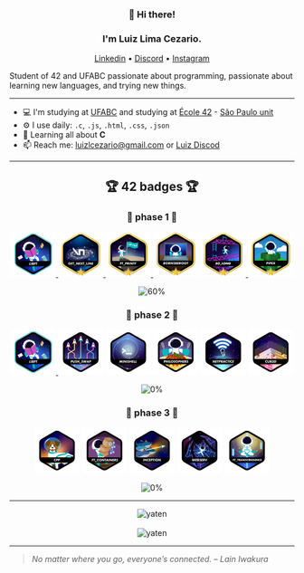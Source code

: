 <h3 align="center">👋 Hi there!</h3>
<h3 align="center">I'm Luiz Lima Cezario.</h3>
<p align="center">
  <a href="https://www.linkedin.com/in/luiz-lima-cezario/">Linkedin</a> •
  <a href="https://discordapp.com/users/340199911821934592">Discord</a> •
  <a href="https://www.instagram.com/luiz.l.cezario">Instagram</a>
</p>

Student of 42 and UFABC passionate about programming, passionate about learning new languages, and trying new things.

---

- 💻 I'm  studying at [UFABC](https://www.ufabc.edu.br/) and studying at [École 42](https://www.42.fr/) - [São Paulo unit](https://www.42sp.org.br/)
- ⚙️ I use daily:  `.c`, `.js`, `.html`, `.css`, `.json`
- 🌱 Learning all about **C**
- 📫 Reach me: luizlcezario@gmail.com or [Luiz Discod](https://discordapp.com/users/340199911821934592)

---
 
 
<h2 align="center">🏆 42 badges 🏆</h2>

<h3 align="center"> 🥉 phase 1 🥉</h3>

<div align="center">
<a href="https://github.com/luizlcezario/Libft">
 <img height="80px" src="./.github/libfte.png" />
</a>
<a href="https://github.com/luizlcezario/get_next_line">
<img height="80px" src="./.github/get_next_linem.png" />
</a>
<a href="https://github.com/luizlcezario/ft_printf">
<img height="80px" src="./.github/ft_printfm.png" />
</a>
<img height="80px" src="./.github/born2berootm.png" />
<a href="https://github.com/luizlcezario/So_Long">
<img height="80px" src="./.github/so_longm.png" />

</a>
<a href="https://github.com/luizlcezario/Pipex">
<img height="80px" src="./.github/pipexm.png" />
</a> 
 
 
![60%](https://progress-bar.dev/100/?scale=100&title=progress&width=500&color=8AB58&suffix=%)
</div>

 
 
<h3 align="center">🥈 phase 2 🥈</h3>

<div align="center">
<a href="https://github.com/luizlcezario/push_swap">
 <img height="80px" src="./.github/libfte.png" />
</a>
<img height="80px" src="./.github/push_swapn.png" />
<img height="80px" src="./.github/minishelln.png" />
<img height="80px" src="./.github/philosophersn.png" />
<img height="80px" src="./.github/netpracticen.png" />
<img height="80px" src="./.github/cub3dn.png" />
 
![0%](https://progress-bar.dev/0/?scale=100&title=progress&width=500&color=8AB58&suffix=%)
</div>
 
 
<h3 align="center">🥇 phase 3 🥇</h3>

<div align="center">
<img height="80px" src="./.github/cppn.png" />
<img height="80px" src="./.github/ft_containersn.png" />
<img height="80px" src="./.github/inceptionn.png" />
<img height="80px" src="./.github/webservn.png" />
<img height="80px" src="./.github/ft_transcendencen.png" />
 
 
![0%](https://progress-bar.dev/0/?scale=100&title=progress&width=500&color=8AB58&suffix=%)
</div>


---
 
<p align="center">
  <img src="https://github-profile-trophy.vercel.app/?username=luizlcezario&title=Commit,Followers&theme=onedark&row=1&column=2&no-bg=true&margin-w=15&no-frame=true" alt="yaten" /></a>
  <br>
  <br>
  <img src="https://github-readme-streak-stats.herokuapp.com/?user=luizlcezario&theme=dracula&hide_border=true" alt="yaten" /></a>
</p>

---

> *No matter where you go, everyone’s connected. – Lain Iwakura*

<!--
**Yaten/Yaten** is a ✨ _special_ ✨ repository because its `README.md` (this file) appears on your GitHub profile.

Here are some ideas to get you started:

- 🔭 I’m currently working on ...
- 🌱 I’m currently learning ...
- 👯 I’m looking to collaborate on ...
- 🤔 I’m looking for help with ...
- 💬 Ask me about ...
- 📫 How to reach me: ...
- 😄 Pronouns: ...
- ⚡ Fun fact: ...
-->
